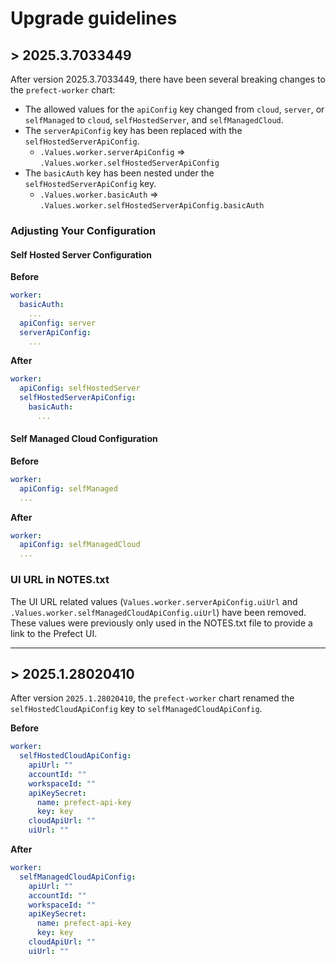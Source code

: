 # Upgrade guidelines

## > 2025.3.7033449

After version 2025.3.7033449, there have been several breaking changes to the `prefect-worker` chart:
- The allowed values for the `apiConfig` key changed from `cloud`, `server`, or `selfManaged` to `cloud`, `selfHostedServer`, and `selfManagedCloud`.
- The `serverApiConfig` key has been replaced with the `selfHostedServerApiConfig`.
  - `.Values.worker.serverApiConfig` => `.Values.worker.selfHostedServerApiConfig`
- The `basicAuth` key has been nested under the `selfHostedServerApiConfig` key.
  - `.Values.worker.basicAuth` => `.Values.worker.selfHostedServerApiConfig.basicAuth`

### Adjusting Your Configuration

#### Self Hosted Server Configuration

**Before**

```yaml
worker:
  basicAuth:
    ...
  apiConfig: server
  serverApiConfig:
    ...
```

**After**

```yaml
worker:
  apiConfig: selfHostedServer
  selfHostedServerApiConfig:
    basicAuth:
      ...
```

#### Self Managed Cloud Configuration

**Before**

```yaml
worker:
  apiConfig: selfManaged
  ...
```

**After**

```yaml
worker:
  apiConfig: selfManagedCloud
  ...
```

### UI URL in NOTES.txt

The UI URL related values (`Values.worker.serverApiConfig.uiUrl` and `.Values.worker.selfManagedCloudApiConfig.uiUrl`) have been removed. These values were previously only used in the NOTES.txt file to provide a link to the Prefect UI.

---

## > 2025.1.28020410

After version `2025.1.28020410`, the `prefect-worker` chart renamed the `selfHostedCloudApiConfig` key to `selfManagedCloudApiConfig`.

**Before**

```yaml
worker:
  selfHostedCloudApiConfig:
    apiUrl: ""
    accountId: ""
    workspaceId: ""
    apiKeySecret:
      name: prefect-api-key
      key: key
    cloudApiUrl: ""
    uiUrl: ""
```

**After**

```yaml
worker:
  selfManagedCloudApiConfig:
    apiUrl: ""
    accountId: ""
    workspaceId: ""
    apiKeySecret:
      name: prefect-api-key
      key: key
    cloudApiUrl: ""
    uiUrl: ""
```
